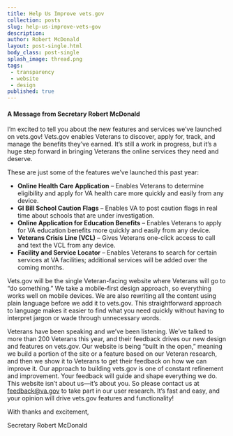 ```yaml
---
title: Help Us Improve vets.gov
collection: posts
slug: help-us-improve-vets-gov
description:
author: Robert McDonald
layout: post-single.html
body_class: post-single
splash_image: thread.png
tags:
 - transparency
 - website
 - design
published: true
---
```


#### A Message from Secretary Robert McDonald

I’m excited to tell you about the new features and services we’ve launched on vets.gov! Vets.gov enables Veterans to discover, apply for, track, and manage the benefits they’ve earned. It’s still a work in progress, but it’s a huge step forward in bringing Veterans the online services they need and deserve.

<!--more-->


These are just some of the features we’ve launched this past year:

- **Online Health Care Application** – Enables Veterans to determine eligibility and apply for VA health care more quickly and easily from any device.
- **GI Bill School Caution Flags** – Enables VA to post caution flags in real time about schools that are under investigation.
- **Online Application for Education Benefits** – Enables Veterans to apply for VA education benefits more quickly and easily from any device.
- **Veterans Crisis Line (VCL)** – Gives Veterans one-click access to call and text the VCL from any device.
- **Facility and Service Locator** – Enables Veterans to search for certain services at VA facilities; additional services will be added over the coming months.

Vets.gov will be the single Veteran-facing website where Veterans will go to “do something.” We take a mobile-first design approach, so everything works well on mobile devices. We are also rewriting all the content using plain language before we add it to vets.gov. This straightforward approach to language makes it easier to find what you need quickly without having to interpret jargon or wade through unnecessary words.

Veterans have been speaking and we’ve been listening. We’ve talked to more than 200 Veterans this year, and their feedback drives our new design and features on vets.gov. Our website is being “built in the open,” meaning we build a portion of the site or a feature based on our Veteran research, and then we show it to Veterans to get their feedback on how we can improve it. Our approach to building vets.gov is one of constant refinement and improvement. Your feedback will guide and shape everything we do. This website isn’t about us—it’s about you. So please contact us at [feedback@va.gov](mailto:feedback@va.gov) to take part in our user research. It’s fast and easy, and your opinion will drive vets.gov features and functionality!

With thanks and excitement,

Secretary Robert McDonald
